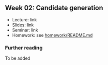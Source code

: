 ## Week 02: Candidate generation
- Lecture: link
- Slides: link
- Seminar: link
- Homework: see [homework/README.md](homework/README.md)

### Further reading
To be added
